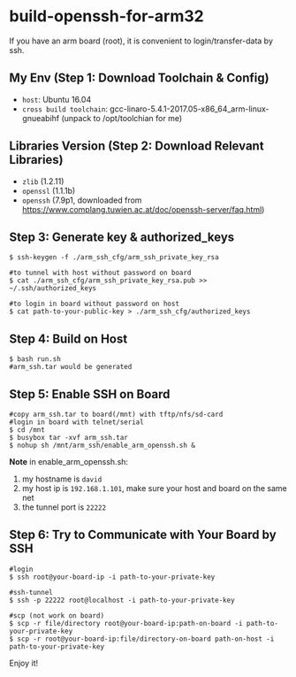 # build-openssh-for-arm32
If you have an arm board (root), it is convenient to login/transfer-data by ssh.

## My Env (Step 1: Download Toolchain & Config)
* `host`: Ubuntu 16.04
* `cross build toolchain`: gcc-linaro-5.4.1-2017.05-x86_64_arm-linux-gnueabihf (unpack to /opt/toolchian for me)

## Libraries Version (Step 2: Download Relevant Libraries)
* `zlib` (1.2.11)
* `openssl` (1.1.1b)
* `openssh` (7.9p1, downloaded from https://www.complang.tuwien.ac.at/doc/openssh-server/faq.html)

## Step 3: Generate key & authorized_keys
```
$ ssh-keygen -f ./arm_ssh_cfg/arm_ssh_private_key_rsa

#to tunnel with host without password on board
$ cat ./arm_ssh_cfg/arm_ssh_private_key_rsa.pub >> ~/.ssh/authorized_keys

#to login in board without password on host
$ cat path-to-your-public-key > ./arm_ssh_cfg/authorized_keys
```

## Step 4: Build on Host
```
$ bash run.sh
#arm_ssh.tar would be generated
```

## Step 5: Enable SSH on Board
```
#copy arm_ssh.tar to board(/mnt) with tftp/nfs/sd-card
#login in board with telnet/serial
$ cd /mnt 
$ busybox tar -xvf arm_ssh.tar
$ nohup sh /mnt/arm_ssh/enable_arm_openssh.sh &
```

**Note** in enable_arm_openssh.sh:
1. my hostname is `david`
2. my host ip is `192.168.1.101`, make sure your host and board on the same net
3. the tunnel port is `22222`

## Step 6: Try to Communicate with Your Board by SSH
```
#login
$ ssh root@your-board-ip -i path-to-your-private-key

#ssh-tunnel
$ ssh -p 22222 root@localhost -i path-to-your-private-key

#scp (not work on board)
$ scp -r file/directory root@your-board-ip:path-on-board -i path-to-your-private-key
$ scp -r root@your-board-ip:file/directory-on-board path-on-host -i path-to-your-private-key
```

Enjoy it!
